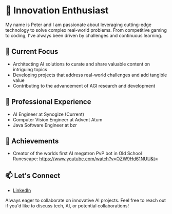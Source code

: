 # 🧙 Innovation Enthusiast 

My name is Peter and I am passionate about leveraging cutting-edge technology to solve complex real-world problems. From competitive gaming to coding, I've always been driven by challenges and continuous learning. 

## 🎯 Current Focus
- Architecting AI solutions to curate and share valuable content on intriguing topics
- Developing projects that address real-world challenges and add tangible value
- Contributing to the advancement of AGI research and development
  
## 💼 Professional Experience
- AI Engineer at Synogize (Current)
- Computer Vision Engineer at Advent Atum
- Java Software Engineer at bzr

## 🌟 Achievements 
- Creator of the worlds first AI megatron PvP bot in Old School Runescape: https://www.youtube.com/watch?v=OZW9Hd61NUU&t= 

## 📫 Let's Connect
- [LinkedIn](https://www.linkedin.com/in/peter-preketes-ab6b3b208/) 

Always eager to collaborate on innovative AI projects. Feel free to reach out if you'd like to discuss tech, AI, or potential collaborations!
